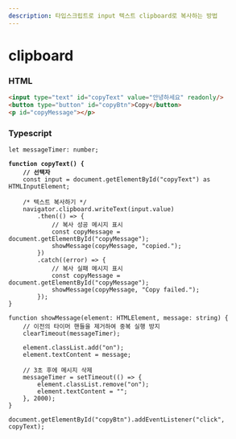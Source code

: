 ```yaml
---
description: 타입스크립트로 input 텍스트 clipboard로 복사하는 방법
---
```


# clipboard

### HTML

```html
<input type="text" id="copyText" value="안녕하세요" readonly/>
<button type="button" id="copyBtn">Copy</button>
<p id="copyMessage"></p>
```

### Typescript

<pre class="language-typescript"><code class="lang-typescript">let messageTimer: number;

<strong>function copyText() {
</strong><strong>    // 선택자
</strong>    const input = document.getElementById("copyText") as HTMLInputElement;

    /* 텍스트 복사하기 */
    navigator.clipboard.writeText(input.value)
        .then(() => {
            // 복사 성공 메시지 표시 
            const copyMessage = document.getElementById("copyMessage");
            showMessage(copyMessage, "copied.");
        })
        .catch((error) => {
            // 복사 실패 메시지 표시 
            const copyMessage = document.getElementById("copyMessage");
            showMessage(copyMessage, "Copy failed.");
        });
}

function showMessage(element: HTMLElement, message: string) {
    // 이전의 타이머 핸들을 제거하여 중복 실행 방지
    clearTimeout(messageTimer);

    element.classList.add("on");
    element.textContent = message;

    // 3초 후에 메시지 삭제 
    messageTimer = setTimeout(() => {
        element.classList.remove("on");
        element.textContent = "";
    }, 2000);
}

document.getElementById("copyBtn").addEventListener("click", copyText);
</code></pre>
